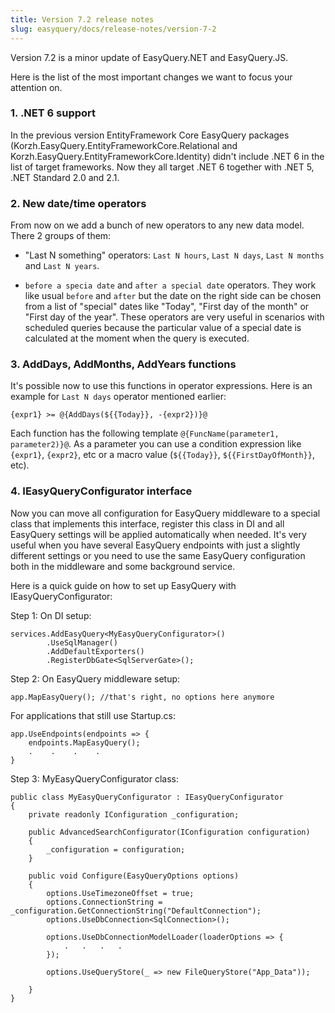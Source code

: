 ```yaml
---
title: Version 7.2 release notes
slug: easyquery/docs/release-notes/version-7-2
---
```



Version 7.2 is a minor update of EasyQuery.NET and EasyQuery.JS. 

Here is the list of the most important changes we want to focus your attention on.

### 1. .NET 6 support

In the previous version EntityFramework Core EasyQuery packages (Korzh.EasyQuery.EntityFrameworkCore.Relational and Korzh.EasyQuery.EntityFrameworkCore.Identity) didn't include .NET 6 in the list of target frameworks. Now they all target .NET 6 together with .NET 5, .NET Standard 2.0 and 2.1.

### 2. New date/time operators

From now on we add a bunch of new operators to any new data model. There 2 groups of them:

 * "Last N something" operators: `Last N hours`, `Last N days`, `Last N months` and `Last N years`.

 * `before a specia date` and `after a special date` operators. They work like usual `before` and `after` but the date on the right side can be chosen from a list of "special" dates like "Today", "First day of the month" or "First day of the year". These operators are very useful in scenarios with scheduled queries because the particular value of a special date is calculated at the moment when the query is executed.

### 3. AddDays, AddMonths, AddYears functions

It's possible now to use this functions in operator expressions. Here is an example for `Last N days` operator mentioned earlier:

```
{expr1} >= @{AddDays(${{Today}}, -{expr2})}@
```

Each function has the following template `@{FuncName(parameter1, parameter2)}@`. As a parameter you can use a condition expression like `{expr1}`, `{expr2}`, etc or a macro value (`${{Today}}`, `${{FirstDayOfMonth}}`, etc).


### 4. IEasyQueryConfigurator interface

Now you can move all configuration for EasyQuery middleware to a special class that implements this interface, register this class in DI and all EasyQuery settings will be applied automatically when needed. It's very useful when you have several EasyQuery endpoints with just a slightly different settings or you need to use the same EasyQuery configuration both in the middleware and some background service. 

Here is a quick guide on how to set up EasyQuery with IEasyQueryConfigurator:


Step 1: On DI setup:

```
services.AddEasyQuery<MyEasyQueryConfigurator>()
        .UseSqlManager()
        .AddDefaultExporters()
        .RegisterDbGate<SqlServerGate>();
```

Step 2: On EasyQuery middleware setup:

```
app.MapEasyQuery(); //that's right, no options here anymore
```

For applications that still use Startup.cs:

```
app.UseEndpoints(endpoints => {
    endpoints.MapEasyQuery();
    .    .    .    .
}
```

Step 3: MyEasyQueryConfigurator class:

```
public class MyEasyQueryConfigurator : IEasyQueryConfigurator
{
    private readonly IConfiguration _configuration;

    public AdvancedSearchConfigurator(IConfiguration configuration) 
    {
        _configuration = configuration;
    }

    public void Configure(EasyQueryOptions options) 
    {
        options.UseTimezoneOffset = true;
        options.ConnectionString = _configuration.GetConnectionString("DefaultConnection");
        options.UseDbConnection<SqlConnection>();

        options.UseDbConnectionModelLoader(loaderOptions => {
            .   .   .   .
        });

        options.UseQueryStore(_ => new FileQueryStore("App_Data"));

    }
}
```